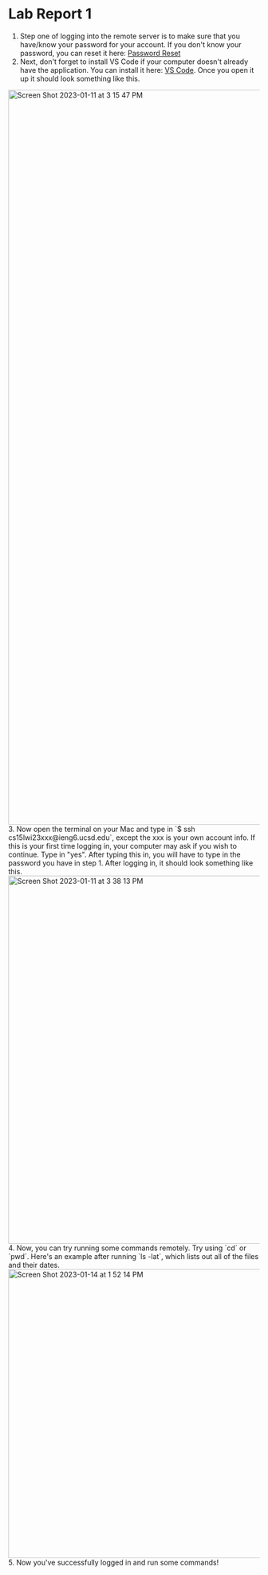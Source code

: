 # Lab Report 1

1. Step one of logging into the remote server is to make sure that you have/know your password for your account. If you don't know your password, you can reset it here: [Password Reset](https://sdacs.ucsd.edu/~icc/index.php)
2. Next, don't forget to install VS Code if your computer doesn't already have the application. You can install it here: [VS Code](https://code.visualstudio.com/). Once you open it up it should look something like this. 
<img width="1470" alt="Screen Shot 2023-01-11 at 3 15 47 PM" src="https://user-images.githubusercontent.com/110351703/212497409-91fa1ad7-6d03-4703-996e-b09e6b8a8efe.png">
3. Now open the terminal on your Mac and type in `$ ssh cs15lwi23xxx@ieng6.ucsd.edu`, except the xxx is your own account info. If this is your first time logging in, your computer may ask if you wish to continue. Type in "yes". After typing this in, you will have to type in the password you have in step 1. After logging in, it should look something like this.
<img width="736" alt="Screen Shot 2023-01-11 at 3 38 13 PM" src="https://user-images.githubusercontent.com/110351703/212498619-36f5c48a-e9da-465f-a13a-fb68bbd3db10.png">
4. Now, you can try running some commands remotely. Try using `cd` or `pwd`. Here's an example after running `ls -lat`, which lists out all of the files and their dates.
<img width="578" alt="Screen Shot 2023-01-14 at 1 52 14 PM" src="https://user-images.githubusercontent.com/110351703/212498671-2282f9ce-86d4-41bf-93dc-7856e0ebb49c.png">
5. Now you've successfully logged in and run some commands!
